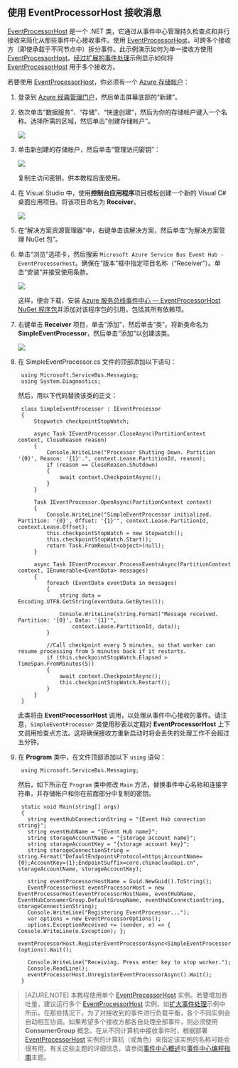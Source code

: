 ## 使用 EventProcessorHost 接收消息

[EventProcessorHost][] 是一个 .NET 类，它通过从事件中心管理持久检查点和并行接收来简化从那些事件中心接收事件。使用 [EventProcessorHost][]，可跨多个接收方（即使承载于不同节点中）拆分事件。此示例演示如何为单一接收方使用 [EventProcessorHost][]。[经过扩展的事件处理][]示例显示如何将 [EventProcessorHost][] 用于多个接收方。

若要使用 [EventProcessorHost][]，你必须有一个 [Azure 存储帐户][]：

1. 登录到 [Azure 经典管理门户][]，然后单击屏幕底部的“新建”。

2. 依次单击“数据服务”、“存储”、“快速创建”，然后为你的存储帐户键入一个名称。选择所需的区域，然后单击“创建存储帐户”。

    ![][11]

3. 单击新创建的存储帐户，然后单击“管理访问密钥”：

    ![][12]

    复制主访问密钥，供本教程后面使用。

4. 在 Visual Studio 中，使用**控制台应用程序**项目模板创建一个新的 Visual C# 桌面应用项目。将该项目命名为 **Receiver**。

    ![][14]

5. 在“解决方案资源管理器”中，右键单击该解决方案，然后单击“为解决方案管理 NuGet 包”。

6. 单击“浏览”选项卡，然后搜索 `Microsoft Azure Service Bus Event Hub - EventProcessorHost`。确保在“版本”框中指定项目名称（“Receiver”）。单击“安装”并接受使用条款。

    ![][13]

	这样，便会下载、安装 [Azure 服务总线事件中心 — EventProcessorHost NuGet 程序包](https://www.nuget.org/packages/Microsoft.Azure.ServiceBus.EventProcessorHost)并添加对该程序包的引用，包括其所有依赖项。

7. 右键单击 **Receiver** 项目，单击“添加”，然后单击“类”。将新类命名为 **SimpleEventProcessor**，然后单击“添加”以创建该类。

	![][15]

8. 在 SimpleEventProcessor.cs 文件的顶部添加以下语句：

    	using Microsoft.ServiceBus.Messaging;
    	using System.Diagnostics;

	然后，用以下代码替换该类的正文：

        class SimpleEventProcessor : IEventProcessor
    	{
    	    Stopwatch checkpointStopWatch;
    
    	    async Task IEventProcessor.CloseAsync(PartitionContext context, CloseReason reason)
    	    {
    	        Console.WriteLine("Processor Shutting Down. Partition '{0}', Reason: '{1}'.", context.Lease.PartitionId, reason);
    	        if (reason == CloseReason.Shutdown)
    	        {
    	            await context.CheckpointAsync();
    	        }
    	    }
    
    	    Task IEventProcessor.OpenAsync(PartitionContext context)
    	    {
    	        Console.WriteLine("SimpleEventProcessor initialized.  Partition: '{0}', Offset: '{1}'", context.Lease.PartitionId, context.Lease.Offset);
    	        this.checkpointStopWatch = new Stopwatch();
    	        this.checkpointStopWatch.Start();
    	        return Task.FromResult<object>(null);
    	    }
    
    	    async Task IEventProcessor.ProcessEventsAsync(PartitionContext context, IEnumerable<EventData> messages)
    	    {
    	        foreach (EventData eventData in messages)
    	        {
    	            string data = Encoding.UTF8.GetString(eventData.GetBytes());
    
    	            Console.WriteLine(string.Format("Message received.  Partition: '{0}', Data: '{1}'",
    	                context.Lease.PartitionId, data));
    	        }
    
    	        //Call checkpoint every 5 minutes, so that worker can resume processing from 5 minutes back if it restarts.
    	        if (this.checkpointStopWatch.Elapsed > TimeSpan.FromMinutes(5))
                {
                    await context.CheckpointAsync();
                    this.checkpointStopWatch.Restart();
                }
    	    }
    	}

	此类将由 **EventProcessorHost** 调用，以处理从事件中心接收的事件。请注意，`SimpleEventProcessor` 类使用秒表以定期对 **EventProcessorHost** 上下文调用检查点方法。这将确保接收方重新启动时将会丢失的处理工作不会超过五分钟。

9. 在 **Program** 类中，在文件顶部添加以下 `using` 语句：

	    using Microsoft.ServiceBus.Messaging;

	然后，如下所示在 `Program` 类中修改 `Main` 方法，替换事件中心名称和连接字符串，并存储帐户和你在前面部分中复制的密钥。

    	static void Main(string[] args)
        {
          string eventHubConnectionString = "{Event Hub connection string}";
          string eventHubName = "{Event Hub name}";
          string storageAccountName = "{storage account name}";
          string storageAccountKey = "{storage account key}";
          string storageConnectionString = string.Format("DefaultEndpointsProtocol=https;AccountName={0};AccountKey={1};EndpointSuffix=core.chinacloudapi.cn", storageAccountName, storageAccountKey);
    
          string eventProcessorHostName = Guid.NewGuid().ToString();
          EventProcessorHost eventProcessorHost = new EventProcessorHost(eventProcessorHostName, eventHubName, EventHubConsumerGroup.DefaultGroupName, eventHubConnectionString, storageConnectionString);
          Console.WriteLine("Registering EventProcessor...");
          var options = new EventProcessorOptions();
          options.ExceptionReceived += (sender, e) => { Console.WriteLine(e.Exception); };
          eventProcessorHost.RegisterEventProcessorAsync<SimpleEventProcessor>(options).Wait();
    
          Console.WriteLine("Receiving. Press enter key to stop worker.");
          Console.ReadLine();
          eventProcessorHost.UnregisterEventProcessorAsync().Wait();
        }

> [AZURE.NOTE] 本教程使用单个 [EventProcessorHost][] 实例。若要增加吞吐量，建议运行多个 [EventProcessorHost][] 实例，如[扩大事件处理][]示例中所示。在那些情况下，为了对接收到的事件进行负载平衡，各个不同实例会自动相互协调。如果希望多个接收方都各自处理全部事件，则必须使用 **ConsumerGroup** 概念。在从不同计算机中接收事件时，根据部署 [EventProcessorHost][] 实例的计算机（或角色）来指定该实例的名称可能会很有用。有关这些主题的详细信息，请参阅[事件中心概述][]和[事件中心编程指南][]主题。

<!-- Links -->
[事件中心概述]: /documentation/articles/event-hubs-overview
[事件中心编程指南]: /documentation/articles/event-hubs-programming-guide
[扩大事件处理]: https://code.msdn.microsoft.com/windowsazure/Service-Bus-Event-Hub-45f43fc3
[经过扩展的事件处理]: https://code.msdn.microsoft.com/windowsazure/Service-Bus-Event-Hub-45f43fc3
[Azure 存储帐户]: /documentation/articles/storage-create-storage-account
[EventProcessorHost]: http://msdn.microsoft.com/zh-cn/library/azure/microsoft.servicebus.messaging.eventprocessorhost(v=azure.95).aspx
[Azure 经典管理门户]: http://manage.windowsazure.cn

<!-- Images -->

[11]: ./media/service-bus-event-hubs-getstarted/create-eph-csharp2.png
[12]: ./media/service-bus-event-hubs-getstarted/create-eph-csharp3.png
[13]: ./media/service-bus-event-hubs-getstarted/create-eph-csharp1.png
[14]: ./media/service-bus-event-hubs-getstarted/create-receiver-csharp1.png
[15]: ./media/service-bus-event-hubs-getstarted/create-receiver-csharp2.png

<!---HONumber=Mooncake_0104_2016-->